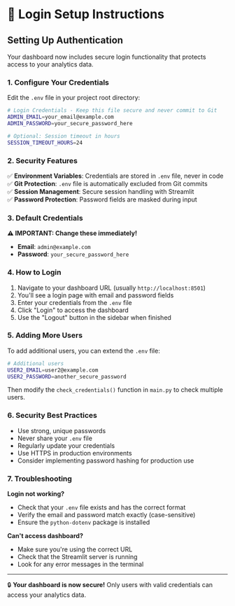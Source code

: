 # 🔐 Login Setup Instructions

## Setting Up Authentication

Your dashboard now includes secure login functionality that protects access to your analytics data.

### 1. Configure Your Credentials

Edit the `.env` file in your project root directory:

```bash
# Login Credentials - Keep this file secure and never commit to Git
ADMIN_EMAIL=your_email@example.com
ADMIN_PASSWORD=your_secure_password_here

# Optional: Session timeout in hours
SESSION_TIMEOUT_HOURS=24
```

### 2. Security Features

✅ **Environment Variables**: Credentials are stored in `.env` file, never in code  
✅ **Git Protection**: `.env` file is automatically excluded from Git commits  
✅ **Session Management**: Secure session handling with Streamlit  
✅ **Password Protection**: Password fields are masked during input  

### 3. Default Credentials

**⚠️ IMPORTANT: Change these immediately!**

- **Email**: `admin@example.com`
- **Password**: `your_secure_password_here`

### 4. How to Login

1. Navigate to your dashboard URL (usually `http://localhost:8501`)
2. You'll see a login page with email and password fields
3. Enter your credentials from the `.env` file
4. Click "Login" to access the dashboard
5. Use the "Logout" button in the sidebar when finished

### 5. Adding More Users

To add additional users, you can extend the `.env` file:

```bash
# Additional users
USER2_EMAIL=user2@example.com
USER2_PASSWORD=another_secure_password
```

Then modify the `check_credentials()` function in `main.py` to check multiple users.

### 6. Security Best Practices

- Use strong, unique passwords
- Never share your `.env` file
- Regularly update your credentials
- Use HTTPS in production environments
- Consider implementing password hashing for production use

### 7. Troubleshooting

**Login not working?**
- Check that your `.env` file exists and has the correct format
- Verify the email and password match exactly (case-sensitive)
- Ensure the `python-dotenv` package is installed

**Can't access dashboard?**
- Make sure you're using the correct URL
- Check that the Streamlit server is running
- Look for any error messages in the terminal

---

🔒 **Your dashboard is now secure!** Only users with valid credentials can access your analytics data.